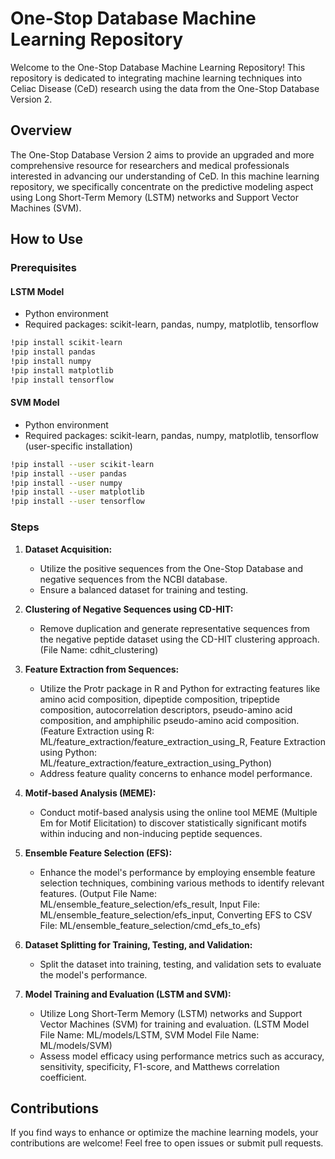 # One-Stop Database Machine Learning Repository

Welcome to the One-Stop Database Machine Learning Repository! This repository is dedicated to integrating machine learning techniques into Celiac Disease (CeD) research using the data from the One-Stop Database Version 2.

## Overview

The One-Stop Database Version 2 aims to provide an upgraded and more comprehensive resource for researchers and medical professionals interested in advancing our understanding of CeD. In this machine learning repository, we specifically concentrate on the predictive modeling aspect using Long Short-Term Memory (LSTM) networks and Support Vector Machines (SVM).

## How to Use

### Prerequisites

#### LSTM Model
- Python environment
- Required packages: scikit-learn, pandas, numpy, matplotlib, tensorflow

```bash
!pip install scikit-learn
!pip install pandas
!pip install numpy
!pip install matplotlib
!pip install tensorflow
```

#### SVM Model
- Python environment
- Required packages: scikit-learn, pandas, numpy, matplotlib, tensorflow (user-specific installation)

```bash
!pip install --user scikit-learn
!pip install --user pandas
!pip install --user numpy
!pip install --user matplotlib
!pip install --user tensorflow
```

### Steps

1. **Dataset Acquisition:**
   - Utilize the positive sequences from the One-Stop Database and negative sequences from the NCBI database.
   - Ensure a balanced dataset for training and testing.

2. **Clustering of Negative Sequences using CD-HIT:**
   - Remove duplication and generate representative sequences from the negative peptide dataset using the CD-HIT clustering approach. (File Name: cdhit_clustering)

3. **Feature Extraction from Sequences:**
   - Utilize the Protr package in R and Python for extracting features like amino acid composition, dipeptide composition, tripeptide composition, autocorrelation descriptors, pseudo-amino acid composition, and amphiphilic pseudo-amino acid composition. (Feature Extraction using R: ML/feature_extraction/feature_extraction_using_R, Feature Extraction using Python: ML/feature_extraction/feature_extraction_using_Python) 
   - Address feature quality concerns to enhance model performance.

4. **Motif-based Analysis (MEME):**
   - Conduct motif-based analysis using the online tool MEME (Multiple Em for Motif Elicitation) to discover statistically significant motifs within inducing and non-inducing peptide sequences.

5. **Ensemble Feature Selection (EFS):**
   - Enhance the model's performance by employing ensemble feature selection techniques, combining various methods to identify relevant features. (Output File Name: ML/ensemble_feature_selection/efs_result, Input File: ML/ensemble_feature_selection/efs_input, Converting EFS to CSV File: ML/ensemble_feature_selection/cmd_efs_to_efs)

6. **Dataset Splitting for Training, Testing, and Validation:**
   - Split the dataset into training, testing, and validation sets to evaluate the model's performance.

7. **Model Training and Evaluation (LSTM and SVM):**
   - Utilize Long Short-Term Memory (LSTM) networks and Support Vector Machines (SVM) for training and evaluation. (LSTM Model File Name: ML/models/LSTM, SVM Model File Name: ML/models/SVM)
   - Assess model efficacy using performance metrics such as accuracy, sensitivity, specificity, F1-score, and Matthews correlation coefficient.

## Contributions
If you find ways to enhance or optimize the machine learning models, your contributions are welcome! Feel free to open issues or submit pull requests.

